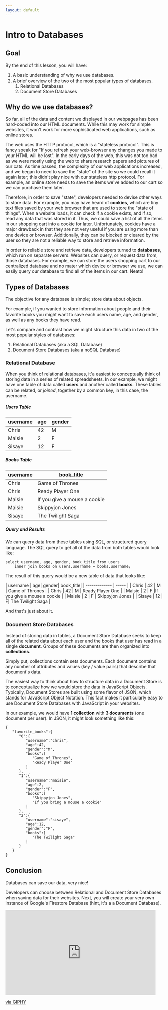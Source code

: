 ```yaml
---
layout: default
---
```


# Intro to Databases

## Goal
By the end of this lesson, you will have:

1. A basic understanding of why we use databases.
2. A brief overview of the two of the most popular types of databases.
    1. Relational Databases
    2. Document Store Databases

## Why do we use databases?

<p>So far, all of the data and content we displayed in our webpages has been hard-coded into our HTML documents.  While this may work for simple websites, it won't work for more sophisticated web applications, such as online stores.</p>

<p>The web uses the HTTP protocol, which is a "stateless protocol".  This is fancy speak for "If you refresh your web-browser any changes you made to your HTML will be lost".  In the early days of the web, this was not too bad as we were mostly using the web to share research papers and pictures of our cats.  As time passed, the complexity of our web applications increased, and we began to need to save the "state" of the site so we could recall it again later; this didn't play nice with our stateless http protocol.  For example, an online store needs to save the items we've added to our cart so we can purchase them later.</p>

<p>Therefore, in order to save "state", developers needed to devise other ways to store data.  For example, you may have heard of <b>cookies</b>, which are tiny text files saved by your web browser that are used to store the "state of things".  When a website loads, it can check if a cookie exists, and if so, read any data that was stored in it.  Thus, we could save a list of all the items in our shopping cart into a cookie for later.  Unfortunately, cookies have a major drawback in that they are not very useful if you are using more than one device or browser.  Additionally, they can be blocked or cleared by the user so they are not a reliable way to store and retrieve information.</p>

<p>In order to reliable store and retrieve data, developers turned to <b>databases</b>, which run on separate servers.  Websites can query, or request data from, those databases.  For example, we can store the users shopping cart to our centralized database and no mater which device or browser we use, we can easily query our database to find all of the items in our cart.  Neato!</p>

## Types of Databases
<p>The objective for any database is simple; store data about objects.</p>

<p>For example, if you wanted to store information about people and their favorite books you might want to save each users name, age, and gender, as well as any books they have read.</p>

Let's compare and contrast how we might structure this data in two of the most popular styles of databases: 
1. Relational Databases (aka a SQL Database)
2. Document Store Databases (aka a noSQL Database)

### Relational Database
When you think of relational databases, it'a easiest to conceptually think of storing data in a series of related spreadsheets.  In our example, we might have one table of data called <b>users</b> and another called <b>books</b>.  These tables can be related, or _joined_, together by a common key, in this case, the username.

##### Users Table

| username | age | gender |
| ------------- | ------------- | ------------- |
| Chris | 42 | M |
| Maisie | 2 | F |
| Sisaye | 12 | F |

##### Books Table

| username        | book_title|
| ------------- | -----|
| Chris     | Game of Thrones |
| Chris     | Ready Player One |
| Maisie      | If you give a mouse a cookie |
| Maisie      | Skippyjon Jones |
| Sisaye |    The Twilight Saga |

##### Query and Results
We can query data from these tables using SQL, or structured query language.  The SQL query to get all of the data from both tables would look like:
```
select username, age, gender, book_title from users 
    inner join books on users.username = books.username;
```

The result of this query would be a new table of data that looks like:

| username        | age| gender| book_title|
| ------------- | ----- |
| Chris     | 42 | M | Game of Thrones |
| Chris     | 42 | M | Ready Player One |
| Maisie     | 2 | F |If you give a mouse a cookie |
| Maisie       | 2 | F | Skippyjon Jones |
| Sisaye | 12 | F|   The Twilight Saga |

And that's just about it.

### Document Store Databases
Instead of storing data in tables, a Document Store Database seeks to keep all of the related data about each user and the books that user has read in a single <b>document</b>.  Groups of these documents are then organized into <b>collections</b>.


Simply put, collections contain sets documents.  Each document contains any number of attributes and values (key / value pairs) that describe that document's data.

The easiest way to think about how to structure data in a Document Store is to conceptualize how we would store the data in JavaScript Objects.  Typically, Document Stores are built using some flavor of JSON, which stands for JavaScript Object Notation.  This fact makes it particularly easy to use Document Store Databases with JavaScript in your websites.

In our example, we would have <b>1 collection</b> with <b>3 documents</b> (one document per user).  In JSON, it might look something like this:
```
{
   "favorite_books":{
      "0":{
         "username":"chris",
         "age":42,
         "gender":"M",
         "books":[
            "Game of Thrones",
            "Ready Player One"
         ]
      },
      "1":{
         "username":"maisie",
         "age":2,
         "gender":"F",
         "books":[
            "Skippyjon Jones",
            "If you bring a mouse a cookie"
         ]
      },
      "2":{
         "username":"sisaye",
         "age":12,
         "gender":"F",
         "books":[
            "The Twilight Saga"
         ]
      }
   }
}
```

## Conclusion

<p>Databases can save our data, very nice!</p>

Developers can choose between Relational and Document Store Databases when saving data for their websites.  Next, you will create your very own instance of Google's Firestore Database (hint, it's a a Document Database).

<iframe src="https://giphy.com/embed/xT0BKpLyoxVtvjtVks" width="480" height="270" frameBorder="0" class="giphy-embed" allowFullScreen></iframe><p><a href="https://giphy.com/gifs/pbs-data-its-okay-to-be-smart-big-xT0BKpLyoxVtvjtVks">via GIPHY</a></p>